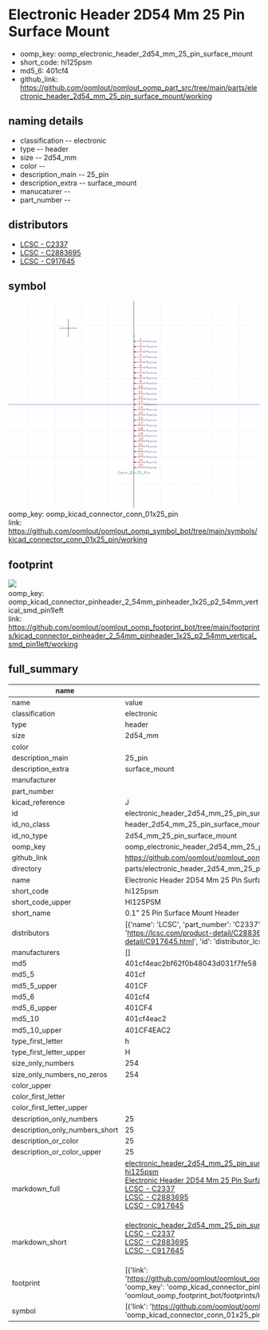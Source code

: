 # Electronic Header 2D54 Mm 25 Pin Surface Mount

  
* oomp_key: oomp_electronic_header_2d54_mm_25_pin_surface_mount 
* short_code: hi125psm
* md5_6: 401cf4  
* github_link: https://github.com/oomlout/oomlout_oomp_part_src/tree/main/parts/electronic_header_2d54_mm_25_pin_surface_mount/working  
## naming details
* classification -- electronic
* type -- header
* size -- 2d54_mm
* color -- 
* description_main -- 25_pin
* description_extra -- surface_mount
* manucaturer -- 
* part_number -- 

## distributors
* [LCSC - C2337](https://lcsc.com/product-detail/C2337.html)  
* [LCSC - C2883695](https://lcsc.com/product-detail/C2883695.html)  
* [LCSC - C917645](https://lcsc.com/product-detail/C917645.html)  


## symbol

![](symbol/0/working/working_600.png)  
oomp_key: oomp_kicad_connector_conn_01x25_pin  
link: https://github.com/oomlout/oomlout_oomp_symbol_bot/tree/main/symbols/kicad_connector_conn_01x25_pin/working  

## footprint

![](footprint/0/working/working_600.png)  
oomp_key: oomp_kicad_connector_pinheader_2_54mm_pinheader_1x25_p2_54mm_vertical_smd_pin1left  
link: https://github.com/oomlout/oomlout_oomp_footprint_bot/tree/main/footprints/kicad_connector_pinheader_2_54mm_pinheader_1x25_p2_54mm_vertical_smd_pin1left/working  

## full_summary
| name | value | 
| --- | --- | 
| name | value | 
| classification | electronic | 
| type | header | 
| size | 2d54_mm | 
| color |  | 
| description_main | 25_pin | 
| description_extra | surface_mount | 
| manufacturer |  | 
| part_number |  | 
| kicad_reference | J | 
| id | electronic_header_2d54_mm_25_pin_surface_mount | 
| id_no_class | header_2d54_mm_25_pin_surface_mount | 
| id_no_type | 2d54_mm_25_pin_surface_mount | 
| oomp_key | oomp_electronic_header_2d54_mm_25_pin_surface_mount | 
| github_link | https://github.com/oomlout/oomlout_oomp_part_src/tree/main/parts/electronic_header_2d54_mm_25_pin_surface_mount/working | 
| directory | parts/electronic_header_2d54_mm_25_pin_surface_mount | 
| name | Electronic Header 2D54 Mm 25 Pin Surface Mount | 
| short_code | hi125psm | 
| short_code_upper | HI125PSM | 
| short_name | 0.1" 25 Pin Surface Mount Header | 
| distributors | [{'name': 'LCSC', 'part_number': 'C2337', 'link': 'https://lcsc.com/product-detail/C2337.html', 'id': 'distributor_lcsc'}, {'name': 'LCSC', 'part_number': 'C2883695', 'link': 'https://lcsc.com/product-detail/C2883695.html', 'id': 'distributor_lcsc'}, {'name': 'LCSC', 'part_number': 'C917645', 'link': 'https://lcsc.com/product-detail/C917645.html', 'id': 'distributor_lcsc'}] | 
| manufacturers | [] | 
| md5 | 401cf4eac2bf62f0b48043d031f7fe58 | 
| md5_5 | 401cf | 
| md5_5_upper | 401CF | 
| md5_6 | 401cf4 | 
| md5_6_upper | 401CF4 | 
| md5_10 | 401cf4eac2 | 
| md5_10_upper | 401CF4EAC2 | 
| type_first_letter | h | 
| type_first_letter_upper | H | 
| size_only_numbers | 254 | 
| size_only_numbers_no_zeros | 254 | 
| color_upper |  | 
| color_first_letter |  | 
| color_first_letter_upper |  | 
| description_only_numbers | 25 | 
| description_only_numbers_short | 25 | 
| description_or_color | 25 | 
| description_or_color_upper | 25 | 
| markdown_full | [electronic_header_2d54_mm_25_pin_surface_mount](https://github.com/oomlout/oomlout_oomp_part_src/tree/main/parts/electronic_header_2d54_mm_25_pin_surface_mount/working)<br>[hi125psm](https://github.com/oomlout/oomlout_oomp_part_src/tree/main/parts/electronic_header_2d54_mm_25_pin_surface_mount/working)<br>[Electronic Header 2D54 Mm 25 Pin Surface Mount](https://github.com/oomlout/oomlout_oomp_part_src/tree/main/parts/electronic_header_2d54_mm_25_pin_surface_mount/working)<br>[LCSC - C2337<br>](https://lcsc.com/product-detail/C2337.html)[LCSC - C2883695<br>](https://lcsc.com/product-detail/C2883695.html)[LCSC - C917645<br>](https://lcsc.com/product-detail/C917645.html)<br> | 
| markdown_short | [electronic_header_2d54_mm_25_pin_surface_mount](https://github.com/oomlout/oomlout_oomp_part_src/tree/main/parts/electronic_header_2d54_mm_25_pin_surface_mount/working)<br>[LCSC - C2337<br>](https://lcsc.com/product-detail/C2337.html)[LCSC - C2883695<br>](https://lcsc.com/product-detail/C2883695.html)[LCSC - C917645<br>](https://lcsc.com/product-detail/C917645.html)<br> | 
| footprint | [{'link': 'https://github.com/oomlout/oomlout_oomp_footprint_bot/tree/main/foootprntss/kicad_connector_pinheader_2_54mm_pinheader_1x25_p2_54mm_vertical_smd_pin1left', 'oomp_key': 'oomp_kicad_connector_pinheader_2_54mm_pinheader_1x25_p2_54mm_vertical_smd_pin1left', 'directory': 'oomlout_oomp_footprint_bot/footprints/kicad_connector_pinheader_2_54mm_pinheader_1x25_p2_54mm_vertical_smd_pin1left//working/working.kicad_mod'}] | 
| symbol | [{'link': 'https://github.com/oomlout/oomlout_oomp_symbol_bot/tree/main/symbols/kicad_connector_conn_01x25_pin', 'oomp_key': 'oomp_kicad_connector_conn_01x25_pin', 'directory': 'oomlout_oomp_symbol_bot/symbols/kicad_connector_conn_01x25_pin//working/working.kicad_sym'}] | 
